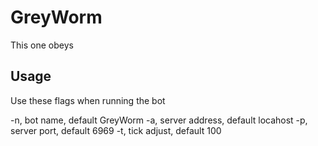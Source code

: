 # GreyWorm

This one obeys

## Usage

Use these flags when running the bot

  -n, bot name, default GreyWorm
  -a, server address, default locahost
  -p, server port, default 6969
  -t, tick adjust, default 100
  
